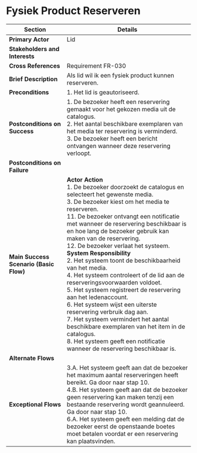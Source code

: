 # Fysiek Product Reserveren
<table>
    <thead>
        <tr>
            <th><strong>Section</strong></th>
            <th><strong>Details</strong></th>
        </tr>
    </thead>
    <tbody>
        <tr>
            <td><strong>Primary Actor</strong></td>
            <td>Lid</td>
        </tr>
        <tr>
            <td><strong>Stakeholders and Interests</strong></td>
            <td></td>
        </tr>
        <tr>
            <td><strong>Cross References</strong></td>
            <td>Requirement FR-030</td>
        </tr>
        <tr>
            <td><strong>Brief Description</strong></td>
            <td>Als lid wil ik een fysiek product kunnen reserveren.</td>
        </tr>
        <tr>
            <td><strong>Preconditions</strong></td>
            <td>1. Het lid is geautoriseerd.</td>
        </tr>
        <tr>
            <td><strong>Postconditions on Success</strong></td>
            <td>1. De bezoeker heeft een reservering gemaakt voor het gekozen media uit de catalogus.<br>2. Het aantal beschikbare exemplaren van het media ter reservering is verminderd.<br>3. De bezoeker heeft een bericht ontvangen wanneer deze reservering verloopt.</td>
        </tr>
        <tr>
            <td><strong>Postconditions on Failure</strong></td>
            <td></td>
        </tr>
        <tr>
            <td><strong>Main Success Scenario (Basic Flow)</strong></td>
            <td><strong>Actor Action</strong><br>1. De bezoeker doorzoekt de catalogus en selecteert het gewenste media.<br>3. De bezoeker kiest om het media te reserveren.<br>11. De bezoeker ontvangt een notificatie met wanneer de reservering beschikbaar is en hoe lang de bezoeker gebruik kan maken van de reservering.<br>12. De bezoeker verlaat het systeem.<br> <strong>System Responsibility</strong><br>2. Het systeem toont de beschikbaarheid van het media.<br>4. Het systeem controleert of de lid aan de reserveringsvoorwaarden voldoet.<br>5. Het systeem registreert de reservering aan het ledenaccount.<br>6. Het systeem wijst een uiterste reservering verbruik dag aan.<br>7. Het systeem vermindert het aantal beschikbare exemplaren van het item in de catalogus.<br>8. Het systeem geeft een notificatie wanneer de reservering beschikbaar is.</td>
        </tr>
        <tr>
            <td><strong>Alternate Flows</strong></td>
            <td></td>
        </tr>
        <tr>
            <td><strong>Exceptional Flows</strong></td>
            <td>3.A. Het systeem geeft aan dat de bezoeker het maximum aantal reserveringen heeft bereikt. Ga door naar stap 10.<br>4.B. Het systeem geeft aan dat de bezoeker geen reservering kan maken tenzij een bestaande reservering wordt geannuleerd. Ga door naar stap 10.<br>6.A. Het systeem geeft een melding dat de bezoeker eerst de openstaande boetes moet betalen voordat er een reservering kan plaatsvinden.</td>
        </tr>
    </tbody>
</table>



